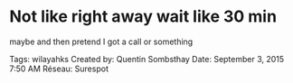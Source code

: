 # Not like right away wait like 30 min
maybe and then pretend I got a call
or something

Tags: wilayahks
Created by: Quentin Sombsthay
Date: September 3, 2015 7:50 AM
Réseau: Surespot